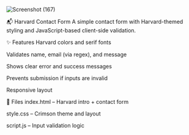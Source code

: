 ![Screenshot (167)](https://github.com/user-attachments/assets/2ee9e9c9-1b3e-40e9-91ea-54a12643bcd5)

📬 Harvard Contact Form
A simple contact form with Harvard-themed styling and JavaScript-based client-side validation.

✨ Features
Harvard colors and serif fonts

Validates name, email (via regex), and message

Shows clear error and success messages

Prevents submission if inputs are invalid

Responsive layout

📁 Files
index.html – Harvard intro + contact form

style.css – Crimson theme and layout

script.js – Input validation logic
